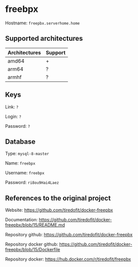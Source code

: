 # freebpx

Hostname: `freepbx.serverhome.home`

## Supported architectures

| Architectures | Support |
| :------------ | :------ |
| amd64         | +       |
| arm64         | ?       |
| armhf         | ?       |

## Keys

Link: `?`

Login: `?`

Password: `?`

## Database

Type: `mysql-8-master`

Name: `freebpx`

Username: `freebpx`

Password: `ri8ou9Hai4Laez`

## References to the original project

Website: https://github.com/tiredofit/docker-freepbx

Documentation: https://github.com/tiredofit/docker-freepbx/blob/15/README.md

Repository github: https://github.com/tiredofit/docker-freepbx

Repository docker github: https://github.com/tiredofit/docker-freepbx/blob/15/Dockerfile

Repository docker: https://hub.docker.com/r/tiredofit/freepbx